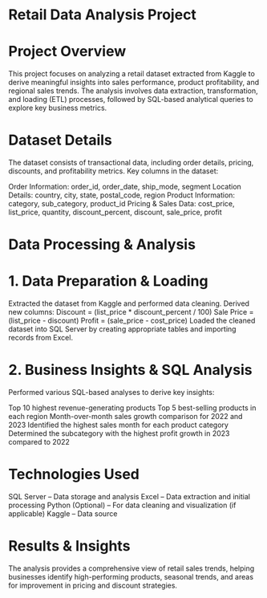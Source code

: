 # Retail Data Analysis Project
# Project Overview
This project focuses on analyzing a retail dataset extracted from Kaggle to derive meaningful insights into sales performance, product profitability, and regional sales trends. The analysis involves data extraction, transformation, and loading (ETL) processes, followed by SQL-based analytical queries to explore key business metrics.

# Dataset Details
The dataset consists of transactional data, including order details, pricing, discounts, and profitability metrics. Key columns in the dataset:

Order Information: order_id, order_date, ship_mode, segment
Location Details: country, city, state, postal_code, region
Product Information: category, sub_category, product_id
Pricing & Sales Data: cost_price, list_price, quantity, discount_percent, discount, sale_price, profit

# Data Processing & Analysis
# 1. Data Preparation & Loading
Extracted the dataset from Kaggle and performed data cleaning.
Derived new columns:
Discount = (list_price * discount_percent / 100)
Sale Price = (list_price - discount)
Profit = (sale_price - cost_price)
Loaded the cleaned dataset into SQL Server by creating appropriate tables and importing records from Excel.

# 2. Business Insights & SQL Analysis
Performed various SQL-based analyses to derive key insights:

Top 10 highest revenue-generating products
Top 5 best-selling products in each region
Month-over-month sales growth comparison for 2022 and 2023
Identified the highest sales month for each product category
Determined the subcategory with the highest profit growth in 2023 compared to 2022
# Technologies Used
SQL Server – Data storage and analysis
Excel – Data extraction and initial processing
Python (Optional) – For data cleaning and visualization (if applicable)
Kaggle – Data source
# Results & Insights
The analysis provides a comprehensive view of retail sales trends, helping businesses identify high-performing products, seasonal trends, and areas for improvement in pricing and discount strategies.
